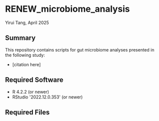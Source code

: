 # RENEW_microbiome_analysis  
Yirui Tang, April 2025
## Summary  
This repository contains scripts for gut microbiome analyses presented in the following study:
* [citation here]  

## Required Software  
* R 4.2.2 (or newer)
* RStudio '2022.12.0.353' (or newer)

## Required Files  
